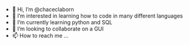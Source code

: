 - 👋 Hi, I’m @chaceclaborn
- 👀 I’m interested in learning how to code in many different languages
- 🌱 I’m currently learning python and SQL
- 💞️ I’m looking to collaborate on a GUI
- 📫 How to reach me ...

<!---
chaceclaborn/chaceclaborn is a ✨ special ✨ repository because its `README.md` (this file) appears on your GitHub profile.
You can click the Preview link to take a look at your changes.
--->
